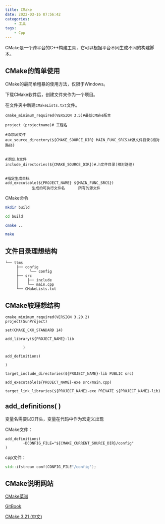 ```yaml
---
title: CMake
date: 2022-03-16 07:56:42
categories:
    - 工具
tags:
    - Cpp
---
```


CMake是一个跨平台的C++构建工具，它可以根据平台不同生成不同的构建脚本。

<!--more-->

## CMake的简单使用

CMake的最简单粗暴的使用方法，仅限于Windows。

下载CMake软件后，创建文件夹作为一个项目。

在文件夹中新建`CMakeLists.txt`文件。

```text CMakeLists.txt
cmake_minimum_required(VERSION 3.5)#最低CMake版本

project (projectname)# 工程名

#添加源文件
aux_source_directory(${CMAKE_SOURCE_DIR} MAIN_FUNC_SRCS)#源文件目录(相对路径)


#添加.h文件
include_directories(${CMAKE_SOURCE_DIR})#.h文件目录(相对路径)


#指定生成目标
add_executable(${PROJECT_NAME} ${MAIN_FUNC_SRCS})
            生成的可执行文件名      所有的源文件
```

CMake命令

```bash
mkdir build
```

```bash
cd build
```

```bash
cmake ..
```

```bash
make
```

## 文件目录理想结构

```text
└── ttms
     ├── config
     │     └── config
     ├── src
     │    ├── include
     │    └── main.cpp
     └── CMakeLists.txt
```

## CMake较理想结构

```text CMakeLists.txt
cmake_minimum_required(VERSION 3.20.2)
project(SunProject)

set(CMAKE_CXX_STANDARD 14)

add_library(${PROJECT_NAME}-lib
        
        )

add_definitions(
       
)

target_include_directories(${PROJECT_NAME}-lib PUBLIC src)

add_executable(${PROJECT_NAME}-exe src/main.cpp)

target_link_libraries(${PROJECT_NAME}-exe PRIVATE ${PROJECT_NAME}-lib)
```

## add_definitions( )

变量名需要以D开头，变量在代码中作为宏定义出现

CMake文件：

```text CMakeLists.txt
add_definitions(
        -DCONFIG_FILE="${CMAKE_CURRENT_SOURCE_DIR}/config"
)
```

cpp文件：

```cpp
std::ifstream conf(CONFIG_FILE"/config");
```

## CMake说明网站

[CMake菜谱](https://www.bookstack.cn/read/CMake-Cookbook/content-preface-preface-chinese.md)

[GitBook](https://sfumecjf.github.io/cmake-examples-Chinese/)

[CMake 3.21 (中文)](https://runebook.dev/zh-CN/docs/cmake/-index-)
